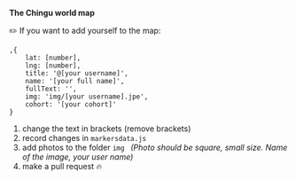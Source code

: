 **The Chingu world map** 

:pencil2: If you want to add yourself to the map: 
```
,{
    lat: [number], 
    lng: [number], 
    title: '@[your username]', 
    name: '[your full name]', 
    fullText: '', 
    img: 'img/[your username].jpe', 
    cohort: '[your cohort]'
} 
```
1. change the text in brackets (remove brackets)
2. record changes in `markersdata.js`
3. add photos to the folder `img `
_(Photo should be square, small size. 
Name of the image, your user name)_
4. make a pull request :fire:


